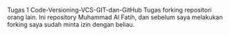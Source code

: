 Tugas 1 Code-Versioning-VCS-GIT-dan-GitHub
Tugas forking repositori orang lain.
Ini repository Muhammad Al Fatih, dan sebelum saya melakukan forking saya sudah minta izin dengan beliau.
